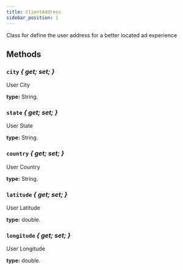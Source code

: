 ```yaml
---
title: ClientAddress
sidebar_position: 1
---
```


Class for define the user address for a better located ad experience

## Methods

### `city` _{ get; set; }_

User City

**type:** String.

### `state` _{ get; set; }_

User State

**type:** String.

### `country` _{ get; set; }_

User Country

**type:** String.

### `latitude` _{ get; set; }_

User Latitude 

**type:** double. 

### `longitude` _{ get; set; }_

User Longitude 

**type:** double.
